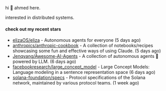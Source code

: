 hi 👋 ahmed here.

interested in distributed systems.

#### check out my recent stars

- [elizaOS/eliza](https://github.com/elizaOS/eliza) - Autonomous agents for everyone (5 days ago)
- [anthropics/anthropic-cookbook](https://github.com/anthropics/anthropic-cookbook) - A collection of notebooks/recipes showcasing some fun and effective ways of using Claude. (5 days ago)
- [Jenqyang/Awesome-AI-Agents](https://github.com/Jenqyang/Awesome-AI-Agents) - A collection of autonomous agents 🤖️ powered by LLM. (6 days ago)
- [facebookresearch/large_concept_model](https://github.com/facebookresearch/large_concept_model) - Large Concept Models: Language modeling in a sentence representation space (6 days ago)
- [solana-foundation/specs](https://github.com/solana-foundation/specs) - Protocol specifications of the Solana network, maintained by various protocol teams. (1 week ago)

